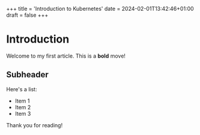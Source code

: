 +++
title = 'Introduction to Kubernetes'
date = 2024-02-01T13:42:46+01:00
draft = false
+++

# Introduction

Welcome to my first article. This is a **bold** move!

## Subheader

Here's a list:

- Item 1
- Item 2
- Item 3

Thank you for reading!